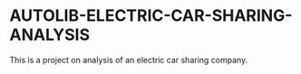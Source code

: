 # AUTOLIB-ELECTRIC-CAR-SHARING-ANALYSIS
This is a project on analysis of an electric car sharing company.
